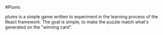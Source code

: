 #Plums

plums is a simple game written to experiment in the learning process of the React framework.
The goal is simple, to make the puzzle match what's generated on the "winning card".
